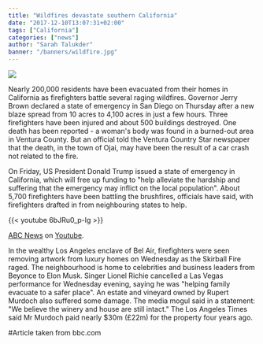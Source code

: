 ```yaml
---
title: "Wildfires devastate southern California"
date: "2017-12-10T13:07:31+02:00"
tags: ["California"]
categories: ["news"]
author: "Sarah Talukder"
banner: "/banners/wildfire.jpg"
---
```



![](/banners/wildfire.jpg) 

Nearly 200,000 residents have been evacuated from their homes in California as firefighters battle several raging wildfires.
Governor Jerry Brown declared a state of emergency in San Diego on Thursday after a new blaze spread from 10 acres to 4,100 acres in just a few hours.
Three firefighters have been injured and about 500 buildings destroyed.
One death has been reported - a woman's body was found in a burned-out area in Ventura County.
But an official told the Ventura Country Star newspaper that the death, in the town of Ojai, may have been the result of a car crash not related to the fire.

On Friday, US President Donald Trump issued a state of emergency in California, which will free up funding to "help alleviate the hardship and suffering that the emergency may inflict on the local population".
About 5,700 firefighters have been battling the brushfires, officials have said, with firefighters drafted in from neighbouring states to help.

{{< youtube 6bJRu0_p-Ig >}}

[ABC News](https://www.youtube.com/watch?v=6bJRu0_p-Ig)  on [Youtube](https://www.youtube.com/watch?v=6bJRu0_p-Ig).

In the wealthy Los Angeles enclave of Bel Air, firefighters were seen removing artwork from luxury homes on Wednesday as the Skirball Fire raged.
The neighbourhood is home to celebrities and business leaders from Beyonce to Elon Musk.
Singer Lionel Richie cancelled a Las Vegas performance for Wednesday evening, saying he was "helping family evacuate to a safer place".
An estate and vineyard owned by Rupert Murdoch also suffered some damage.
The media mogul said in a statement: "We believe the winery and house are still intact."
The Los Angeles Times said Mr Murdoch paid nearly $30m (£22m) for the property four years ago.

#Article taken from bbc.com
